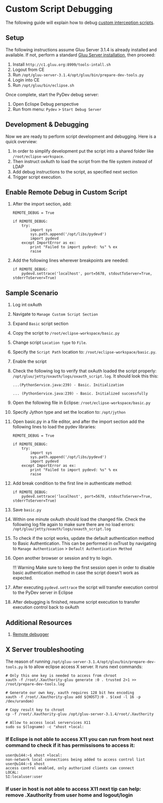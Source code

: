 # Custom Script Debugging
The following guide will explain how to debug [custom interception scripts](../admin-guide/custom-script.md). 

## Setup

The following instructions assume Gluu Server 3.1.4 is already installed and available. If not, perform a standard [Gluu Server installation](../installation-guide/index.md), then proceed: 

1. Install `http://c1.gluu.org:8999/tools-intall.sh`
1. Logout from CE
1. Run `/opt/gluu-server-3.1.4/opt/gluu/bin/prepare-dev-tools.py`
1. Login into CE
1. Run `/opt/gluu/bin/eclipse.sh`

Once complete, start the PyDev debug server:

1. Open Eclispe Debug perspective   
1. Run from menu: `Pydev` > `Start Debug Server`

## Development & Debugging

Now we are ready to perform script development and debugging. Here is a quick overview:

1. In order to simplify development put the script into a shared folder like `/root/eclipse-workspace`.
1. Then instruct oxAuth to load the script from the file system *instead* of LDAP
1. Add debug instructions to the script, as specified next section
1. Trigger script execution.


## Enable Remote Debug in Custom Script

  1. After the import section, add:   
  
        ```
        REMOTE_DEBUG = True
  
        if REMOTE_DEBUG:
            try:
                import sys
                sys.path.append('/opt/libs/pydevd')
                import pydevd
            except ImportError as ex:
                print "Failed to import pydevd: %s" % ex
                raise
        ```     
      
  1. Add the following lines wherever breakpoints are needed:   
  
        ```
        if REMOTE_DEBUG:
            pydevd.settrace('localhost', port=5678, stdoutToServer=True, stderrToServer=True)
        ```

## Sample Scenario

1. Log int oxAuth 
1. Navigate to `Manage Custom Script Section`
1. Expand `Basic` script section  
1. Copy the script to `/root/eclipse-workspace/basic.py`  
1. Change script `Location type` to `File`.
1. Specify the `Script Path` location to: `/root/eclipse-workspace/basic.py`.
1. Enable the script 
1. Check the following log to verify that oxAuth loaded the script properly: `/opt/gluu/jetty/oxauth/logs/oxauth_script.log`. It should look this this:
    

    ```
    ...(PythonService.java:239) - Basic. Initialization

    ... (PythonService.java:239) - Basic. Initialized successfully
   
    ```

1. Open the following file in Eclipse: `/root/eclipse-workspace/basic.py` 
1. Specify Jython type and set the location to: `/opt/jython`
1. Open basic.py in a file editor, and after the import section add the following lines to load the pydev libraries:

    ```
    REMOTE_DEBUG = True

    if REMOTE_DEBUG:
        try:
            import sys
            sys.path.append('/opt/libs/pydevd')
            import pydevd
        except ImportError as ex:
            print "Failed to import pydevd: %s" % ex
            raise
    ```

1. Add break condition to the first line in authenticate method:

    ```
    if REMOTE_DEBUG:
        pydevd.settrace('localhost', port=5678, stdoutToServer=True, stderrToServer=True)

    ```

1. Save `basic.py`   
1. Within one minute oxAuth should load the changed file. Check the following log file again to make sure there are no load errors: `/opt/gluu/jetty/oxauth/logs/oxauth_script.log`    
1. To check if the script works, update the default authentication method to Basic Authentication. This can be performed in oxTrust by navigating to `Manage Authentication` > `Default Authentication Method`   
1. Open another browser or session and try to login. 
    
    !!! Warning
    Make sure to keep the first session open in order to disable basic authentication method in case the script doesn't work as expected.        
1. After executing `pydevd.settrace` the script will transfer execution control to the PyDev server in Eclipse    
1. After debugging is finished, resume script execution to transfer execution control back to oxAuth


## Additional Resources
1. [Remote debugger](http://www.pydev.org/manual_adv_remote_debugger.html)


## X Server troubleshooting
The reason of running `/opt/gluu-server-3.1.4/opt/gluu/bin/prepare-dev-tools.py` is to allow eclipse access X server.
It runs next commands:

```
# Only this one key is needed to access from chroot 
xauth -f /root/.Xauthority-gluu generate :0 . trusted 2>1 >> /root/prepare-dev-tools.log

# Generate our own key, xauth requires 128 bit hex encoding
xauth -f /root/.Xauthority-gluu add ${HOST}:0 . $(xxd -l 16 -p /dev/urandom)

# Copy result key to chroot
cp -f /root/.Xauthority-gluu /opt/gluu-server-3.1.4/root/.Xauthority

# Allow to access local servervices X11   
sudo su $(logname) -c "xhost +local:
```

### If Eclispe is not able to access X11 you can run from host next command to check if it has permissisons to access it:
```
user@u144:~$ xhost +local:
non-network local connections being added to access control list
user@u144:~$ xhost 
access control enabled, only authorized clients can connect
LOCAL:
SI:localuser:user
```

### If user in host is not able to access X11 next tip can help: remove .Xauthority from user home and logout/login
